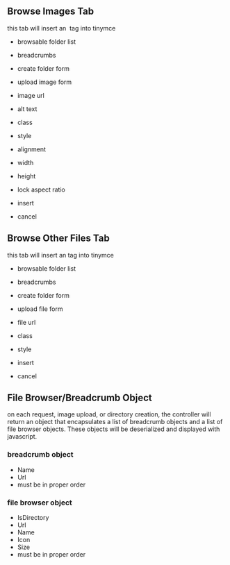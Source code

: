 ## Browse Images Tab

this tab will insert an <img /> tag into tinymce

- browsable folder list
- breadcrumbs
- create folder form
- upload image form
- image url
- alt text
- class
- style
- alignment
- width
- height
- lock aspect ratio

- insert
- cancel

## Browse Other Files Tab

this tab will insert an <a> tag into tinymce

- browsable folder list
- breadcrumbs
- create folder form
- upload file form
- file url
- class
- style

- insert
- cancel

## File Browser/Breadcrumb Object

on each request, image upload, or directory creation, the controller will
return an object that encapsulates a list of breadcrumb objects and a list
of file browser objects.  These objects will be deserialized and displayed
with javascript.

### breadcrumb object

- Name
- Url
- must be in proper order

### file browser object

- IsDirectory
- Url
- Name
- Icon
- Size
- must be in proper order